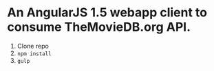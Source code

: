 # An AngularJS 1.5 webapp client to consume TheMovieDB.org API.

1. Clone repo
2. `npm install`
3. `gulp`
